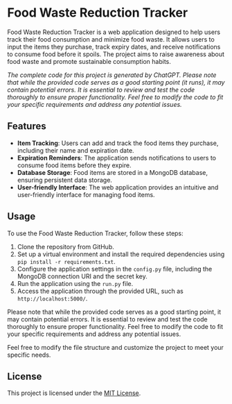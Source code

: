 # Food Waste Reduction Tracker

Food Waste Reduction Tracker is a web application designed to help users track their food consumption and minimize food waste. It allows users to input the items they purchase, track expiry dates, and receive notifications to consume food before it spoils. The project aims to raise awareness about food waste and promote sustainable consumption habits.

*The complete code for this project is generated by ChatGPT. Please note that while the provided code serves as a good starting point (it runs), it may contain potential errors. It is essential to review and test the code thoroughly to ensure proper functionality. Feel free to modify the code to fit your specific requirements and address any potential issues.*

## Features

- **Item Tracking**: Users can add and track the food items they purchase, including their name and expiration date.
- **Expiration Reminders**: The application sends notifications to users to consume food items before they expire.
- **Database Storage**: Food items are stored in a MongoDB database, ensuring persistent data storage.
- **User-friendly Interface**: The web application provides an intuitive and user-friendly interface for managing food items.

## Usage

To use the Food Waste Reduction Tracker, follow these steps:

1. Clone the repository from GitHub.
2. Set up a virtual environment and install the required dependencies using `pip install -r requirements.txt`.
3. Configure the application settings in the `config.py` file, including the MongoDB connection URI and the secret key.
4. Run the application using the `run.py` file.
5. Access the application through the provided URL, such as `http://localhost:5000/`.

Please note that while the provided code serves as a good starting point, it may contain potential errors. It is essential to review and test the code thoroughly to ensure proper functionality. Feel free to modify the code to fit your specific requirements and address any potential issues.

Feel free to modify the file structure and customize the project to meet your specific needs.

## License

This project is licensed under the [MIT License](LICENSE).
